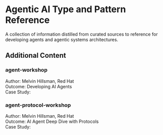 # Agentic AI Type and Pattern Reference
A collection of information distilled from curated sources to reference for developing agents and agentic systems architectures.

## Additional Content

### agent-workshop
Author: Melvin Hillsman, Red Hat  
Outcome: Developing AI Agents  
Case Study: 

### agent-protocol-workshop
Author: Melvin Hillsman, Red Hat  
Outcome: AI Agent Deep Dive with Protocols  
Case Study: 
